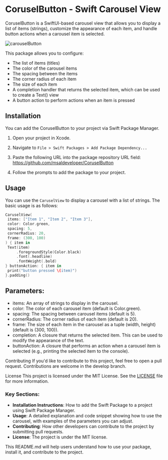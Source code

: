 # CoruselButton - Swift Carousel View

CoruselButton is a SwiftUI-based carousel view that allows you to display a list of items (strings), customize the appearance of each item, and handle button actions when a carousel item is selected.


![carouselButton](https://github.com/user-attachments/assets/7ec3b408-1812-4868-ae86-8f52452511d1)

This package allows you to configure:
- The list of items (titles)
- The color of the carousel items
- The spacing between the items
- The corner radius of each item
- The size of each item
- A completion handler that returns the selected item, which can be used to create a Text() view
- A button action to perform actions when an item is pressed

## Installation

You can add the CoruselButton to your project via Swift Package Manager. 

1. Open your project in Xcode.
2. Navigate to `File > Swift Packages > Add Package Dependency...`
3. Paste the following URL into the package repository URL field: https://github.com/msaldeveloper/CoruselButton

4. Follow the prompts to add the package to your project.

## Usage

You can use the `CaruselView` to display a carousel with a list of strings. The basic usage is as follows:

```swift
CaruselView(
 items: ["Item 1", "Item 2", "Item 3"],
 color: Color.green,
 spacing: 5,
 cornerRadius: 20,
 frame: (300, 100)
) { item in
 Text(item)
     .foregroundStyle(Color.black)
     .font(.headline)
     .fontWeight(.bold)
} buttonAction: { item in
 print("button pressed \(item)")
}.padding()
```

## Parameters:

- items: An array of strings to display in the carousel.
- color: The color of each carousel item (default is Color.green).
- spacing: The spacing between carousel items (default is 5).
- cornerRadius: The corner radius of each item (default is 20).
- frame: The size of each item in the carousel as a tuple (width, height) (default is (300, 100)).
- completion: A closure that returns the selected item. This can be used to modify the appearance of the text.
- buttonAction: A closure that performs an action when a carousel item is selected (e.g., printing the selected item to the console).

Contributing
If you'd like to contribute to this project, feel free to open a pull request. Contributions are welcome in the develop branch.

License
This project is licensed under the MIT License. See the [LICENSE](LICENSE) file for more information.


### Key Sections:
- **Installation Instructions**: How to add the Swift Package to a project using Swift Package Manager.
- **Usage**: A detailed explanation and code snippet showing how to use the carousel, with examples of the parameters you can adjust.
- **Contributing**: How other developers can contribute to the project by submitting pull requests.
- **License**: The project is under the MIT license.

This README.md will help users understand how to use your package, install it, and contribute to the project.
